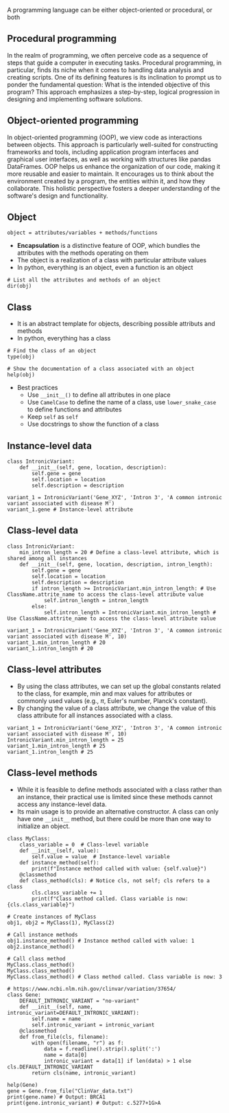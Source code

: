 A programming language can be either object-oriented or procedural, or both

## Procedural programming
In the realm of programming, we often perceive code as a sequence of steps that guide a computer in executing tasks. Procedural programming, in particular, finds its niche when it comes to handling data analysis and creating scripts. One of its defining features is its inclination to prompt us to ponder the fundamental question: What is the intended objective of this program? This approach emphasizes a step-by-step, logical progression in designing and implementing software solutions.

## Object-oriented programming
In object-oriented programming (OOP), we view code as interactions between objects. This approach is particularly well-suited for constructing frameworks and tools, including application program interfaces and graphical user interfaces, as well as working with structures like pandas DataFrames. OOP helps us enhance the organization of our code, making it more reusable and easier to maintain. It encourages us to think about the environment created by a program, the entities within it, and how they collaborate. This holistic perspective fosters a deeper understanding of the software's design and functionality.

## Object
```
object = attributes/variables + methods/functions
```
- **Encapsulation** is a distinctive feature of OOP, which bundles the attributes with the methods operating on them
- The object is a realization of a class with particular attribute values
- In python, everything is an object, even a function is an object

```
# List all the attributes and methods of an object
dir(obj)
```

## Class
- It is an abstract template for objects, describing possible attributs and methods
- In python, everything has a class
```
# Find the class of an object
type(obj)

# Show the documentation of a class associated with an object
help(obj)
```

- Best practices
  - Use `__init__()` to define all attributes in one place
  - Use `CamelCase` to define the name of a class, use `lower_snake_case` to define functions and attributes
  - Keep `self` as `self`
  - Use docstrings to show the function of a class

## Instance-level data
```
class IntronicVariant:
    def __init__(self, gene, location, description):
        self.gene = gene
        self.location = location
        self.description = description

variant_1 = IntronicVariant('Gene_XYZ', 'Intron 3', 'A common intronic variant associated with disease M')
variant_1.gene # Instance-level attribute

```

## Class-level data
```
class IntronicVariant:
    min_intron_length = 20 # Define a class-level attribute, which is shared among all instances
    def __init__(self, gene, location, description, intron_length):
        self.gene = gene
        self.location = location
        self.description = description
        if intron_length >= IntronicVariant.min_intron_length: # Use ClassName.attrite_name to access the class-level attribute value
            self.intron_length = intron_length
        else:
            self.intron_length = IntronicVariant.min_intron_length # Use ClassName.attrite_name to access the class-level attribute value

variant_1 = IntronicVariant('Gene_XYZ', 'Intron 3', 'A common intronic variant associated with disease M', 10)
variant_1.min_intron_length # 20
variant_1.intron_length # 20
```

## Class-level attributes
- By using the class attributes, we can set up the global constants related to the class, for example, min and max values for attributes or commonly used values (e.g., $\pi$, Euler's number, Planck's constant).
- By changing the value of a class attribute, we change the value of this class attribute for all instances associated with a class.

```
variant_1 = IntronicVariant('Gene_XYZ', 'Intron 3', 'A common intronic variant associated with disease M', 10)
IntronicVariant.min_intron_length = 25
variant_1.min_intron_length # 25
variant_1.intron_length # 25
```

## Class-level methods
- While it is feasible to define methods associated with a class rather than an instance, their practical use is limited since these methods cannot access any instance-level data.
- Its main usage is to provide an alternative constructor. A class can only have one `__init__` method, but there could be more than one way to initialize an object. 
```
class MyClass:
    class_variable = 0  # Class-level variable
    def __init__(self, value):
        self.value = value  # Instance-level variable
    def instance_method(self):
        print(f"Instance method called with value: {self.value}")
    @classmethod
    def class_method(cls): # Notice cls, not self; cls refers to a class
        cls.class_variable += 1
        print(f"Class method called. Class variable is now: {cls.class_variable}")

# Create instances of MyClass
obj1, obj2 = MyClass(1), MyClass(2)

# Call instance methods
obj1.instance_method() # Instance method called with value: 1
obj2.instance_method()

# Call class method
MyClass.class_method()
MyClass.class_method()
MyClass.class_method() # Class method called. Class variable is now: 3
```

```
# https://www.ncbi.nlm.nih.gov/clinvar/variation/37654/
class Gene:
    DEFAULT_INTRONIC_VARIANT = "no-variant"
    def __init__(self, name, intronic_variant=DEFAULT_INTRONIC_VARIANT):
        self.name = name
        self.intronic_variant = intronic_variant
    @classmethod
    def from_file(cls, filename):
        with open(filename, "r") as f:
            data = f.readline().strip().split(':')
            name = data[0]
            intronic_variant = data[1] if len(data) > 1 else cls.DEFAULT_INTRONIC_VARIANT
        return cls(name, intronic_variant)

help(Gene)
gene = Gene.from_file("ClinVar_data.txt")
print(gene.name) # Output: BRCA1
print(gene.intronic_variant) # Output: c.5277+1G>A
```
